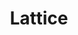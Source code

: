---
blog: https://medium.com/latticehq
facebook: https://facebook.com/LatticeCommunity
instagram: https://instagram.com/uselatticehq
linkedin: https://linkedin.com/company/lattice-hq
logohandle: lattice
sort: lattice
title: Lattice
twitter: https://x.com/LatticeHQ
website: https://lattice.com/
youtube: https://youtube.com/c/Latticehq
---